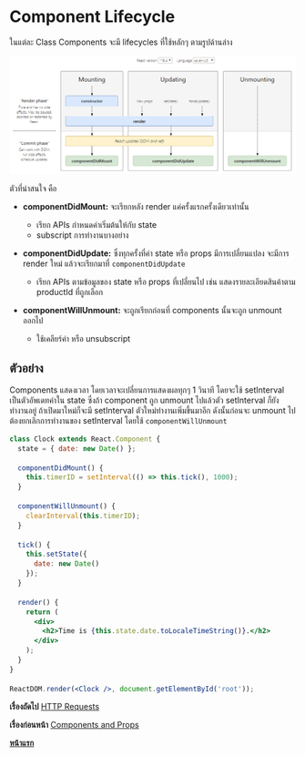 # Component Lifecycle

ในแต่ละ Class Components จะมี lifecycles ที่ใช้หลักๆ ตามรูปด้านล่าง

![Lifecycle (React version ^16.4](./resources/lifecycles.PNG)

ตัวที่น่าสนใจ คือ

- **componentDidMount:** จะเรียกหลัง render แค่ครั้งแรกครั้งเดียวเท่านั้น

  - เรียก APIs กำหนดค่าเริ่มต้นให้กับ state
  - subscript การทำงานบางอย่าง

- **componentDidUpdate:** ซึ่งทุกครั้งที่ค่า state หรือ props มีการเปลี่ยนแปลง จะมีการ render ใหม่ แล้วจะเรียกมาที่ `componentDidUpdate`

  - เรียก APIs ตามข้อมูลของ state หรือ props ที่เปลี่ยนไป เช่น แสดงรายละเอียดสินค้าตาม productId ที่ถูกเลือก

- **componentWillUnmount:** จะถูกเรียกก่อนที่ components นั้นจะถูก unmount ออกไป
  - ใช้เคลียร์ค่า หรือ unsubscript

## ตัวอย่าง

Components แสดงเวลา โดยเวลาจะเปลี่ยนการแสดงผลทุกๆ 1 วินาที โดยจะใช้ setInterval เป็นตัวอัพเดทค่าใน state ซึ่งถ้า component ถูก unmount ไปแล้วตัว setInterval ก็ยังทำงานอยู่ ถ้าเปิดมาใหม่ก็จะมี setInterval ตัวใหม่ทำงานเพิ่มขึ้นมาอีก ดังนั้นก่อนจะ unmount ไปต้องยกเลิกการทำงานของ setInterval โดยใช้ `componentWillUnmount`

```jsx
class Clock extends React.Component {
  state = { date: new Date() };

  componentDidMount() {
    this.timerID = setInterval(() => this.tick(), 1000);
  }

  componentWillUnmount() {
    clearInterval(this.timerID);
  }

  tick() {
    this.setState({
      date: new Date()
    });
  }

  render() {
    return (
      <div>
        <h2>Time is {this.state.date.toLocaleTimeString()}.</h2>
      </div>
    );
  }
}

ReactDOM.render(<Clock />, document.getElementById('root'));
```

**เรื่องถัดไป** [HTTP Requests](https://github.com/somprasongd/todo-react-app/tree/5-http-requests)

**เรื่องก่อนหน้า** [Components and Props](https://github.com/somprasongd/todo-react-app/tree/3-components)

**[หน้าแรก](https://github.com/somprasongd/todo-react-app)**
